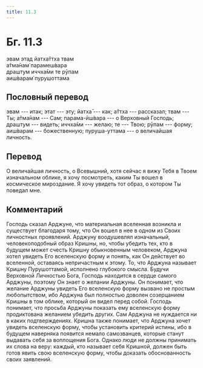 ```yaml
---
title: 11.3
---
```


# Бг. 11.3
эвам этад йатха̄ттха твам<br/>
а̄тма̄нам̇ парамеш́вара<br/>
драшт̣ум иччха̄ми те рӯпам<br/>
аиш́варам̇ пурушоттама
## Пословный перевод

эвам --- итак; этат --- эту; йатха̄ --- как; а̄ттха --- рассказал; твам
--- Ты; а̄тма̄нам --- Сам; парама-ӣш́вара --- о Верховный Господь; драшт̣ум
--- видеть; иччха̄ми --- желаю; те --- Твою; рӯпам --- форму; аиш́варам
--- божественную; пуруша-уттама --- о величайшая личность.

## Перевод

О величайшая личность, о Всевышний, хотя сейчас я вижу Тебя в Твоем
изначальном облике, я хочу посмотреть, каким Ты вошел в космическое
мироздание. Я хочу увидеть тот образ, о котором Ты поведал мне.

## Комментарий

Господь сказал Арджуне, что материальная вселенная возникла и существует
благодаря тому, что Он вошел в нее в одном из Своих личностных
проявлений. Арджуну воодушевлял изначальный, человекоподобный образ
Кришны, но, чтобы убедить тех, кто в будущем может счесть Кришну
обыкновенным человеком, Арджуна хотел увидеть Его вселенскую форму и
понять, как Он действует во вселенной, оставаясь непричастным к этому.
То, что Арджуна называет Кришну Пурушоттамой, исполнено глубокого
смысла. Будучи Верховной Личностью Бога, Господь находится в сердце
самого Арджуны, поэтому Он знает о желании Арджуны. Он понимает, что
желание Арджуны увидеть Его вселенскую форму вызвано не простым
любопытством, ибо Арджуна был полностью доволен созерцанием Кришны в том
облике, который он видел перед собой. Господь понимает, что просьба
Арджуны показать ему вселенскую форму продиктована желанием убедить
других. Сам Арджуна не нуждается ни в каких подтверждениях. Кришна также
понимает, что Арджуна хочет увидеть вселенскую форму, чтобы установить
критерий истины, ибо в будущем наверняка появится немало самозванцев,
которые станут выдавать себя за воплощения Бога. Однако люди не должны
принимать их слова на веру: каждый, кто называет себя Кришной, должен
быть готов явить свою вселенскую форму, чтобы доказать обоснованность
своих заявлений.
